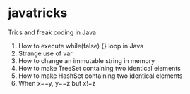 # javatricks
Trics and freak coding in Java

1. How to execute while(false) {} loop in Java
2. Strange use of var
3. How to change an immutable string in memory
4. How to make TreeSet<Integer> containing two identical elements
5. How to make HashSet<Integer> containing two identical elements
6. When x==y, y==z but x!=z

